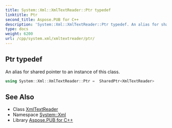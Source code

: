 ```yaml
---
title: System::Xml::XmlTextReader::Ptr typedef
linktitle: Ptr
second_title: Aspose.PUB for C++
description: 'System::Xml::XmlTextReader::Ptr typedef. An alias for shared pointer to an instance of this class in C++.'
type: docs
weight: 6200
url: /cpp/system.xml/xmltextreader/ptr/
---
```

## Ptr typedef


An alias for shared pointer to an instance of this class.

```cpp
using System::Xml::XmlTextReader::Ptr =  SharedPtr<XmlTextReader>
```

## See Also

* Class [XmlTextReader](../)
* Namespace [System::Xml](../../)
* Library [Aspose.PUB for C++](../../../)
